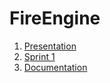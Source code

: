 # FireEngine
1. [Presentation](https://docs.google.com/presentation/d/1KDBKusLTK2TazMdOCxztbtafa5uSBxNI286nMscic8E/edit?usp=sharing)
2. [Sprint 1](https://docs.google.com/document/d/1jw_Vzg3irZ3D8cRt8z_xIQA5YlWvf-L_bmeyajdSYw0/edit?usp=sharing)
3. [Documentation](https://docs.google.com/document/d/1JLydm5_fEQMLlTcroOuemPlrpLbOf7ewMZvEjexaFQk/edit?usp=sharing)
